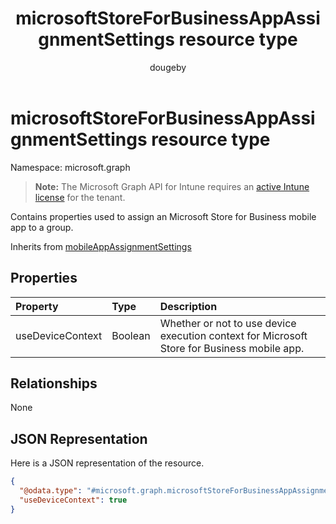 ﻿---
title: "microsoftStoreForBusinessAppAssignmentSettings resource type"
description: "Contains properties used to assign an Microsoft Store for Business mobile app to a group."
author: "dougeby"
localization_priority: Normal
ms.prod: "intune"
doc_type: resourcePageType
---

# microsoftStoreForBusinessAppAssignmentSettings resource type

Namespace: microsoft.graph

> **Note:** The Microsoft Graph API for Intune requires an [active Intune license](https://go.microsoft.com/fwlink/?linkid=839381) for the tenant.

Contains properties used to assign an Microsoft Store for Business mobile app to a group.

Inherits from [mobileAppAssignmentSettings](../resources/intune-apps-mobileappassignmentsettings.md)

## Properties

| Property         | Type    | Description                                                                                 |
| :--------------- | :------ | :------------------------------------------------------------------------------------------ |
| useDeviceContext | Boolean | Whether or not to use device execution context for Microsoft Store for Business mobile app. |

## Relationships

None

## JSON Representation

Here is a JSON representation of the resource.

<!-- {
  "blockType": "resource",
  "@odata.type": "microsoft.graph.microsoftStoreForBusinessAppAssignmentSettings"
}
-->

```json
{
  "@odata.type": "#microsoft.graph.microsoftStoreForBusinessAppAssignmentSettings",
  "useDeviceContext": true
}
```
